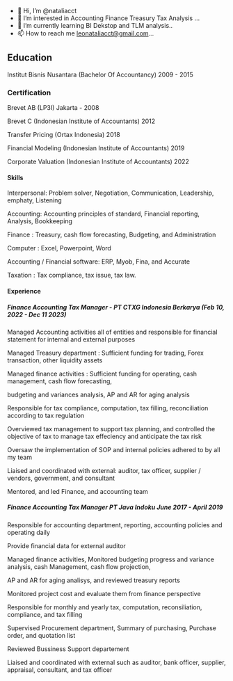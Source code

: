 - 👋 Hi, I’m @nataliacct
- 👀 I’m interested in Accounting Finance Treasury Tax Analysis  ...
- 🌱 I’m currently learning BI Dekstop and TLM analysis..
- 📫 How to reach me leonataliacct@gmail.com...



## Education 
Institut Bisnis Nusantara  (Bachelor Of Accountancy)
2009 - 2015


### Certification 
Brevet AB (LP3I) Jakarta - 2008

Brevet C (Indonesian Institute of Accountants) 2012

Transfer Pricing (Ortax Indonesia) 2018

Financial Modeling (Indonesian Institute of Accountants) 2019

Corporate Valuation (Indonesian Institute of Accountants) 2022



#### Skills 
Interpersonal: Problem solver, Negotiation, Communication, Leadership, emphaty, Listening 

Accounting: Accounting principles of standard, Financial reporting, Analysis, Bookkeeping

Finance : Treasury, cash flow forecasting, Budgeting, and Administration

Computer : Excel, Powerpoint, Word 

Accounting / Financial software: ERP, Myob, Fina, and Accurate 

Taxation : Tax compliance, tax issue, tax law. 




#### Experience 

##### Finance Accounting Tax Manager - PT CTXG Indonesia Berkarya (Feb 10, 2022 - Dec 11 2023)

Managed Accounting activities all of entities and responsible for financial statement for internal and external purposes  

Managed Treasury department : Sufficient funding for trading, Forex transaction, other liquidity assets 

Managed finance activities : Sufficient funding for operating, cash management, cash flow forecasting, 

budgeting and variances analysis, AP and AR for aging analysis    

Responsible for tax compliance, computation, tax filling, reconciliation according to tax regulation

Overviewed tax management to support tax planning, and controlled the objective of tax to manage tax effeciency and anticipate the tax risk

Oversaw the implementation of SOP and internal policies adhered to by all my team 

Liaised and coordinated with external: auditor, tax officer, supplier / vendors, government, and consultant 

Mentored, and led Finance, and accounting team 



##### Finance Accounting Tax Manager  PT Java Indoku June 2017 - April 2019

Responsible for accounting department, reporting, accounting policies and operating daily

Provide financial data for external auditor

Managed finance activities, Monitored budgeting progress and variance analysis, cash Management, cash flow projection, 

AP and AR for aging analisys, and reviewed treasury reports 

Monitored project cost and evaluate them from finance perspective 

Responsible for monthly and yearly tax, computation, reconsiliation, compliance, and tax filling 

Supervised Procurement department, Summary of purchasing, Purchase order, and quotation list 

Reviewed Bussiness Support departement 

Liaised and coordinated with external such as auditor, bank officer, supplier, appraisal, consultant, and tax officer 




 





 



